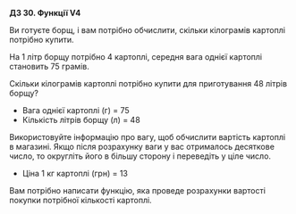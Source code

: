 **ДЗ 30. Функції V4**

Ви готуєте борщ, і вам потрібно обчислити, скільки кілограмів картоплі потрібно купити.

На 1 літр борщу потрібно 4 картоплі, середня вага однієї картоплі становить 75 грамів.

Скільки кілограмів картоплі потрібно купити для приготування 48 літрів борщу?

* Вага однієї картоплі (г) = 75
* Кількість літрів борщу (л) = 48

Використовуйте інформацію про вагу, щоб обчислити вартість картоплі в магазині. Якщо після розрахунку ваги у вас отрималось десяткове число, то округліть його в більшу сторону і переведіть у ціле число.

* Ціна 1 кг картоплі (грн) = 13

Вам потрібно написати функцію, яка проведе розрахунки вартості покупки потрібної кількості картоплі.